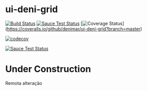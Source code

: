 # ui-deni-grid

[![Build Status](https://travis-ci.org/angular-ui/ui-grid.svg?branch=master)](https://travis-ci.org/angular-ui/ui-grid)
[![Sauce Test Status](https://saucelabs.com/buildstatus/ui-deni-grid)](https://saucelabs.com/u/ui-deni-grid)
[![Coverage Status](https://coveralls.io/repos/github/denimar/ui-deni-grid/badge.svg?branch=master)]
(https://coveralls.io/github/denimar/ui-deni-grid?branch=master)

[![codecov](https://codecov.io/gh/denimar/ui-deni-grid/branch/gh-pages/graph/badge.svg)](https://codecov.io/gh/denimar/ui-deni-grid)

[![Sauce Test Status](https://saucelabs.com/browser-matrix/ui-deni-grid.svg)](https://saucelabs.com/u/ui-deni-grid)

# Under Construction

Remota alteração

